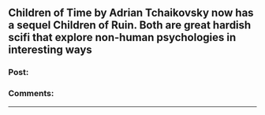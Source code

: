 ## Children of Time by Adrian Tchaikovsky now has a sequel Children of Ruin. Both are great hardish scifi that explore non-human psychologies in interesting ways

### Post:



### Comments:

---

